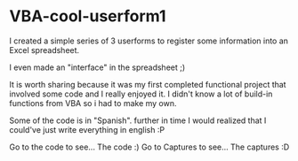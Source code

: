 # VBA-cool-userform1
I created a simple series of 3 userforms to register some information into an Excel spreadsheet.

I even made an "interface" in the spreadsheet ;)

It is worth sharing because it was my first completed functional project that involved some code and I really enjoyed it. I didn't know a lot of build-in functions from VBA so i had to make my own.

Some of the code is in "Spanish". further in time I would realized that I could've just write everything in english :P

Go to the code to see... The code :)
Go to Captures to see... The captures :D
